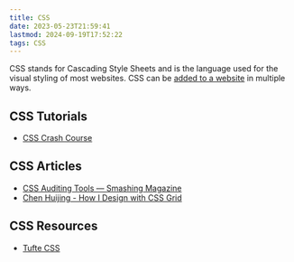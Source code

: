 ```yaml
---
title: CSS
date: 2023-05-23T21:59:41
lastmod: 2024-09-19T17:52:22
tags: CSS
---
```


CSS stands for Cascading Style Sheets and is the language used for the visual styling of most websites. CSS can be [added to a website](how-to-add-css-to-a-webpage.md) in multiple ways.

## CSS Tutorials

- [CSS Crash Course](./css-crash-course.md)

## CSS Articles

- [CSS Auditing Tools — Smashing Magazine](https://www.smashingmagazine.com/2021/03/css-auditing-tools/)
- [Chen Huijing - How I Design with CSS Grid](https://www.chenhuijing.com/blog/how-i-design-with-css-grid/)

## CSS Resources

- [Tufte CSS](https://edwardtufte.github.io/tufte-css/)
